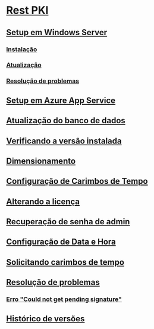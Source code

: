 ﻿<!-- Start of Rest PKI -->
<!-- 
# [Rest PKI](rest-pki/index.md)
## [Usando em PHP](rest-pki/php/index.md)
### [PHP 5.5+](rest-pki/php/current.md)
### [PHP 5.3/5.4](rest-pki/php/legacy.md)
### [PHP 5.2](rest-pki/php/legacy52.md)
## [Usando em Java](rest-pki/java/index.md)
### [Spring MVC (Java 7+)](rest-pki/java/mvc.md)
### [Spring MVC (Java 6)](rest-pki/java/mvc-java6.md)
## [Usando em .NET](rest-pki/dotnet/index.md)
### [ASP.NET MVC](rest-pki/dotnet/mvc.md)
### [ASP.NET Web Forms](rest-pki/dotnet/web-forms.md)
### [ASP.NET Core](rest-pki/dotnet/netcore.md)
### [Visual Studio 2008](rest-pki/dotnet/vs2008.md)
## [Usando em Python](rest-pki/python/index.md)
### [Flask](rest-pki/python/flask.md)
## [Usando em Node.js](rest-pki/nodejs/index.md)
### [MVC](rest-pki/nodejs/mvc.md)
### [Single Page Application (SPA)](rest-pki/nodejs/spa.md)
## [Usando em Ruby](rest-pki/ruby/index.md)
### [Ruby on Rails](rest-pki/ruby/rails.md)
## [Disponibilidade de exemplos](rest-pki/samples-availability.md)
## [Tags PAdES](rest-pki/pades-tags.md)
-->
# [Rest PKI](rest-pki/on-premises/index.md)
## [Setup em Windows Server](rest-pki/on-premises/windows-setup/index.md)
### [Instalação](rest-pki/on-premises/windows-setup/install/index.md)
### [Atualização](rest-pki/on-premises/windows-setup/update.md)
### [Resolução de problemas](rest-pki/on-premises/windows-setup/troubleshoot/index.md)
## [Setup em Azure App Service](rest-pki/on-premises/azure-setup.md)
## [Atualização do banco de dados](rest-pki/on-premises/database-update.md)
## [Verificando a versão instalada](rest-pki/on-premises/check-version.md)
## [Dimensionamento](rest-pki/on-premises/sizing.md)
## [Configuração de Carimbos de Tempo](rest-pki/on-premises/configure-timestamping.md)
## [Alterando a licença](rest-pki/on-premises/change-license.md)
## [Recuperação de senha de admin](rest-pki/on-premises/admin-recover.md)
## [Configuração de Data e Hora](rest-pki/configure-date.md)
## [Solicitando carimbos de tempo](rest-pki/requesting-timestamps.md)
## [Resolução de problemas](rest-pki/troubleshoot/index.md)
### [Erro "Could not get pending signature"](rest-pki/troubleshoot/could-not-get-pending-sig.md)
<!--## [Política de Privacidade](rest-pki/privacy-policy.md)-->
## [Histórico de versões](rest-pki/changelog.md)
<!-- End of Rest PKI -->
